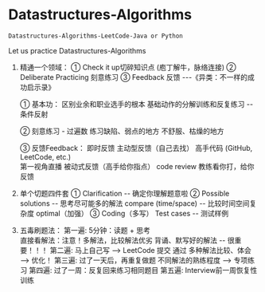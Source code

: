 # Datastructures-Algorithms
    Datastructures-Algorithms-LeetCode-Java or Python
Let us practice Datastructures-Algorithms

1. 精通一个领域：
    ① Check it up切碎知识点 (庖丁解牛，脉络连接)
    ② Deliberate Practicing 刻意练习
    ③ Feedback 反馈
                        ---《异类：不一样的成功启示录》
                        
    ① 基本功：
        区别业余和职业选手的根本
        基础动作的分解训练和反复练习  -- 条件反射
        
    ② 刻意练习 - 过遍数
        练习缺陷、弱点的地方
        不舒服、枯燥的地方
        
    ③ 反馈Feedback：
        即时反馈 
        主动型反馈（自己去找） 
            高手代码 (GitHub, LeetCode, etc.)  
            第一视角直播 
        被动式反馈（高手给你指点） 
            code review 
            教练看你打，给你反馈

2. 单个切题四件套
    ① Clarification -- 确定你理解题意啦
    ② Possible solutions -- 思考尽可能多的解法
        compare (time/space) -- 比较时间空间复杂度
        optimal（加强） 
    ③ Coding（多写） 
        Test cases -- 测试样例

3. 五毒刷题法：
第一遍:
    5分钟：读题 + 思考  
    直接看解法：注意！多解法，比较解法优劣 
    背诵、默写好的解法 -- 很重要！！！
第二遍:
    马上自己写 —> LeetCode 提交 通过
    多种解法比较、体会 —> 优化！
第三遍:
    过了一天后，再重复做题 
    不同解法的熟练程度 —> 专项练习
第四遍:
    过了一周：反复回来练习相同题目
第五遍:
    Interview前一周恢复性训练